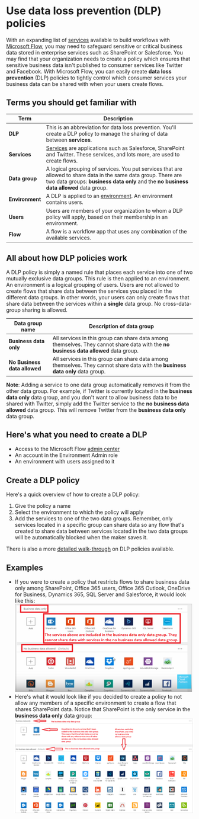 <properties
   pageTitle="Use data loss prevention (DLP) policies | Microsoft Flow"
   description="Learn how to use data loss prevention polices to control which services can share data when automating tasks using Microsoft Flow."
   services=""
   suite="flow"
   documentationCenter="na"
   authors="msftman"
   manager="anneta"
   editor=""
   tags=""
   featuredVideoId="vls4RPVP5xE"
   courseDuration="6m"/>

<tags
   ms.service="flow"
   ms.devlang="na"
   ms.topic="get-started-article"
   ms.tgt_pltfrm="na"
   ms.workload="na"
   ms.date="08/16/2017"
   ms.author="deonhe"/>

# Use data loss prevention (DLP) policies

With an expanding list of [services](https://flow.microsoft.com/services) available to build workflows with [Microsoft Flow](https://flow.microsoft.com), you may need to safeguard sensitive or critical business data stored in enterprise services such as SharePoint or Salesforce. You may find that your organization needs to create a policy which ensures that sensitive business data isn't published to consumer services like Twitter and Facebook. With Microsoft Flow, you can easily create **data loss prevention** (DLP) policies to tightly control which consumer services your business data can be shared with when your users create flows.  

## Terms you should get familiar with
Term|Description
-----|-----
**DLP** |This is an abbreviation for data loss prevention. You'll create a DLP policy to manage the sharing of data between **services**.|
**Services**|[Services](https://flow.microsoft.com/services) are applications such as Salesforce, SharePoint and Twitter. These services, and lots more, are used to create flows.
**Data group**|A logical grouping of services. You put services that are allowed to share data in the same data group. There are two data groups: **business data only** and the **no business data allowed** data group.
**Environment**|A DLP is applied to an [environment](../environments-overview-admin.md). An environment contains users.
**Users**|Users are members of your organization to whom a DLP policy will apply, based on their membership in an environment. 
**Flow**|A flow is a workflow app that uses any combination of the available services.

## All about how DLP policies work

A DLP policy is simply a named rule that places each service into one of two mutually exclusive data groups. This rule is then applied to an environment. An environment is a logical grouping of users. Users are not allowed to create flows that share data between the services you placed in the different data groups. In other words, your users can only create flows that share data between the services within a **single** data group. No cross-data-group sharing is allowed.  

|**Data group name**|**Description of data group**|
|-----|-----|
|**Business data only**|All services in this group can share data among themselves. They cannot share data with the **no business data allowed** data group.|
|**No Business data allowed**|All services in this group can share data among themselves. They cannot share data with the **business data only** data group.|

**Note**: Adding a service to one data group automatically removes it from the other data group. For example, if Twitter is currently located in the **business data only** data group, and you don't want to allow business data to be shared with Twitter, simply add the Twitter service to the **no business data allowed** data group. This will remove Twitter from the **business data only** data group.
  
## Here's what you need to create a DLP

- Access to the Microsoft Flow [admin center](https://admin.flow.microsoft.com)  
- An account in the Environment Admin role  
- An environment with users assigned to it  

## Create a DLP policy
Here's a quick overview of how to create a DLP policy:  

1. Give the policy a name
2. Select the environment to which the policy will apply
3. Add the services to one of the two data groups. Remember, only services located in a specific group can share data so any flow that's created to share data between services located in the two data groups will be automatically blocked when the maker saves it.  

There is also a more [detailed walk-through](../prevent-data-loss.md) on DLP policies available.  

## Examples

- If you were to create a policy that restricts flows to share business data only among SharePoint, Office 365 users, Office 365 Outlook, OneDrive for Business, Dynamics 365, SQL Server and Salesforce, it would look like this:  
![](./media/learning-data-loss-prevention/a-few-business-centric-services.png)  
- Here's what it would look like if you decided to create a policy to not allow any members of a specific environment to create a flow that shares SharePoint data. Notice that SharePoint is the only service in the **business data only** data group:  
![business data only](./media/learning-data-loss-prevention/sharepoint-only-no-sharing-guided-learning.png)

